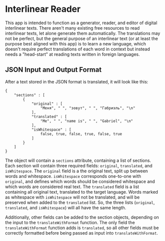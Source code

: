 # Interlinear Reader
This app is intended to function as a generator, reader, and editor of digital interlinear texts. There aren't many existing free resources to read interlinear
texts, let alone generate them automatically. The translations may not be perfect, but the general purpose of an interlinear text (or at least the purpose best
aligned with this app) is to learn a new language, which doesn't require perfect translations of each word in context but instead needs a "head-start" at reading
texts written in foreign languages.

## JSON Input and Output Format
After a text stored in the JSON format is translated, it will look like this:
```
{
    "sections" : [
        {
            "original" : [
                "Меня", " ", "зовут", " ", "Габриэль", "\n"
            ],
            "translated" : [
                "Me", " ", "name is", " ", "Gabriel", "\n"
            ],
            "isWhitespace" : [
                false, true, false, true, false, true
            ]
        }
    ]
}
```
The object will contain a `sections` attribute, containing a list of sections. Each section will contain three required fields: `original`, `translated`,
and `isWhitespace`. The `original` field is a the original text, split up between words and whitespace. `isWhitespace` corresponds one-to-one with `original`,
and defines which words should be considered whitespace and which words are considered real text. The `translated` field is a list containing all original text,
translated to the target language. Words marked as whitespace with `isWhitespace` will not be translated, and will be preserved when added to the `translated` list.
So, the three lists (`original`, `translated`, and `isWhitespace`) will all have the same length.  

Additionally, other fields can be added to the section objects, depending on the input to the `translateWithFormat` function. The only field the `translateWithFormat` function adds is `translated`, so all other fields must be correctly formatted before being passed as input into `translateWithFormat`.